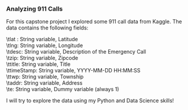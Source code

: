 ### Analyzing 911 Calls

For this capstone project I explored some 911 call data from Kaggle. The data contains the following fields:<br />

  \tlat : String variable, Latitude<br />
  \tlng: String variable, Longitude<br />
  \tdesc: String variable, Description of the Emergency Call<br />
  \tzip: String variable, Zipcode<br />
  \ttitle: String variable, Title<br />
  \ttimeStamp: String variable, YYYY-MM-DD HH:MM:SS<br />
  \ttwp: String variable, Township<br />
  \taddr: String variable, Address<br />
  \te: String variable, Dummy variable (always 1)<br />
  
I will try to explore the data using my Python and Data Science skills!
